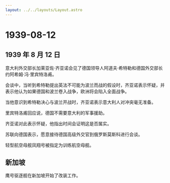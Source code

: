 ```yaml
---
layout: ../../layouts/Layout.astro
---
```


# 1939-08-12

## 1939 年 8 月 12 日

意大利外交部长加莱亚佐·齐亚诺会见了德国领导人阿道夫·希特勒和德国外交部长约阿希姆·冯·里宾特洛甫。

会谈中，当听到希特勒提出英法不可能为波兰而战的假设时，齐亚诺表示怀疑，并表示他认为如果德国和波兰卷入战争，欧洲将会陷入全面战争。

当他意识到希特勒决心与波兰开战时，齐亚诺表示意大利人对冲突毫无准备。

里宾特洛甫回应说，德国不需要意大利的军事援助。

齐亚诺对此表示怀疑，他指出时间会证明这是否属实。

苏联向德国表示，愿意接待德国高级外交官到俄罗斯莫斯科进行会谈。

轻型航空母舰凤翔号被指定为训练航空母舰。

## 新加坡

鹰号驱逐舰在新加坡开始了改装工作。